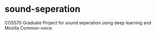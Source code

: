 # sound-seperation
COS570 Graduate Project for sound seperation using deep learning and Mozilla Common-voice. 
